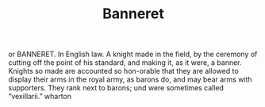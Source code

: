 ---
title: Banneret
letter: B
permalink: "/definitions/banneret.html"
body: or BANNERET. In English law. A knight made in the field, by the ceremony of
  cutting off the point of his standard, and making it, as it were, a banner. Knights
  so made are accounted so hon-orable that they are allowed to display their arms
  in the royal army, as barons do, and may bear arms with supporters. They rank next
  to barons; und were sometimes called “vexillarii.” wharton
published_at: '2018-07-07'
layout: post
---